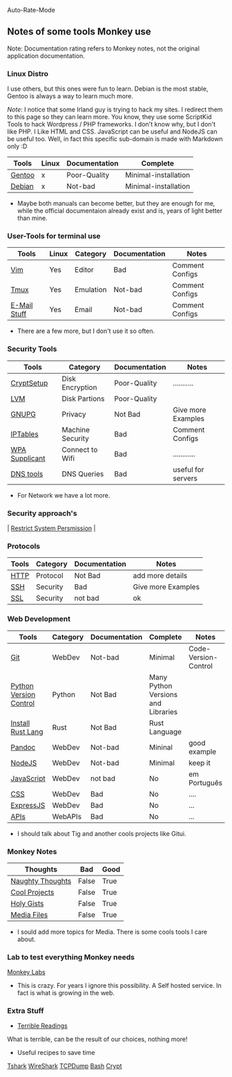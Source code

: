 Auto-Rate-Mode

<h2>Notes of some tools Monkey use</h2>

Note: Documentation rating refers to Monkey notes, not the original application documentation.

<h3> Linux Distro </h3>

I use others, but this ones were fun to learn. Debian is the most stable, Gentoo is always a way to learn much more. 

*Note*: I notice that some Irland guy is trying to hack my sites. I redirect them to this page so they can learn more. You know, they use some ScriptKid Tools to hack Wordpress / PHP frameworks. I don't know why, but I don't like PHP. I Like HTML and CSS. JavaScript can be useful and NodeJS can be useful too. Well, in fact this specific sub-domain is made with Markdown only :D 

| Tools                         | Linux | Documentation | Complete | 
| ----------------------------- | ----- | ------------ | ------- |
| [Gentoo](./distros/gentoo.md) | x     | Poor-Quality | Minimal-installation |
| [Debian](./distros/debian.md) | x | Not-bad | Minimal-installation | 

- Maybe both manuals can become better, but they are enough for me, while the official documentaion already exist and is, years of light better than mine. 

<h3> User-Tools for terminal use </h3>

| Tools                           | Linux | Category  | Documentation | Notes           |
| ------------------------------- | ----- | --------- | ------------- | --------------- |
| [Vim](./linux/vim.md)           | Yes   | Editor    | Bad           | Comment Configs |
| [Tmux](./linux/tmux.md)         | Yes   | Emulation | Not-bad           | Comment Configs |
| [E-Mail Stuff](./linux/mutt.md)         | Yes   | Email     | Not-bad      | Comment Configs |

- There are a few more, but I don't use it so often.

<h3> Security Tools </h3>

| Tools                                       | Category   | Documentation | Notes              |
| ------------------------------------------- | ---------- | ------------- | ------------------ |
| [CryptSetup](./linux/cryptsetup.md)         | Disk Encryption | Poor-Quality  | ...........        |
| [LVM](./linux/lvm.md)                       | Disk Partions       | Poor-Quality  |
| [GNUPG](./linux/gpg.md)                     | Privacy    | Not Bad       | Give more Examples |
| [IPTables](./linux/iptables.md)             | Machine Security   | Bad           | Comment Configs    |
| [WPA Supplicant](./linux/wpa_supplicant.md) | Connect to Wifi       | Bad           | ............       |
| [DNS tools](./linux/dns.md) | DNS Queries | Bad | useful for servers | 

- For Network we have a lot more.

<h3> Security approach's </h3>

| [Restrict System Persmission](./linux/permissions.md) | 

<h3> Protocols </h3>

| Tools                      | Category | Documentation | Notes              |
| -------------------------- | -------- | ------------- | ------------------ |
| [HTTP](./protocol/http.md) | Protocol | Not Bad       | add more details   |
| [SSH](./protocol/ssh.md)   | Security | Bad           | Give more Examples |
| [SSL](linux/ssl.md)  | Security | not bad | ok | 



<h3> Web Development </h3>

| Tools                              | Category | Documentation | Complete | Notes                |
| ---------------------------------- | -------- | ------------- | -------- | -------------------- |
| [Git](./linux/git.md)              | WebDev   | Not-bad       | Minimal  | Code-Version-Control |
| [Python Version Control](./linux/python.md) | Python     | Not Bad       | Many Python Versions and Libraries | 
| [Install Rust Lang](./linux/rust.md)        | Rust       | Not Bad       | Rust Language  | 
| [Pandoc](./linux/pandoc.md) | WebDev | Not-bad  | Mininal | good example | 
| [NodeJS](./web/nodejs.md)          | WebDev   | Not-bad           | Minimal       | keep it               |
| [JavaScript](./learn/javascript/Global_notes.md) | WebDev   | not bad           | No       | em Português                 |
| [CSS](./web/css.md)                | WebDev   | Bad           | No       | ....                 |
| [ExpressJS](./web/express.md)      | WebDev   | Bad           | No       | ...                  |
| [APIs](./web/apis.md)              | WebAPIs  | Bad           | No       | ...                  |

- I should talk about Tig and another cools projects like Gitui. 

<h3> Monkey Notes </h3>

| Thoughts                                 | Bad   | Good  |
| ---------------------------------------- | ----- | ----- |
| [Naughty Thoughts](./github/thoughts.md) | False | True  |
| [Cool Projects](./web/stuff.md) | False | True | 
| [Holy Gists](./github/gist.md) | False | True | 
| [Media Files](./linux/ffmpeg.md) | False | True | 

- I sould add more topics for Media. There is some cools tools I care about. 

<h3> Lab to test everything Monkey needs </h3>

[Monkey Labs](./labs/develop/lab_planV1.md)

- This is crazy. For years I ignore this possibility. A Self hosted service. In fact is what is growing in the web. 

<h3> Extra Stuff </h3>

- [Terrible Readings](./awesome/README.md) 

What is terrible, can be the result of our choices, nothing more! 

- Useful recipes to save time

[Tshark](recipes/tshark.md)
[WireShark](recipes/wireshark.md)
[TCPDump](recipes/tcpdump.md)
[Bash](recipes/bash.md)
[Crypt](recipes/crypto.md)


